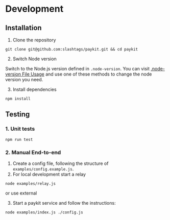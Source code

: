 # Development

## Installation

1. Clone the repository

```shell
git clone git@github.com:slashtags/paykit.git && cd paykit
```

2. Switch Node version

Switch to the Node.js version defined in `.node-version`. You can visit [.node-version File Usage](https://github.com/shadowspawn/node-version-usage) and use one of these methods to change the node version you need.

3. Install dependencies

```shell
npm install
```

## Testing

### 1. Unit tests

```shell
npm run test
```

### 2. Manual End-to-end

1. Create a config file, following the structure of `examples/config.example.js`.
2. For local development start a relay
```shell
node examples/relay.js
```
or use external

3. Start a paykit service and follow the instructions:
```shell
node examples/index.js ./config.js
```

